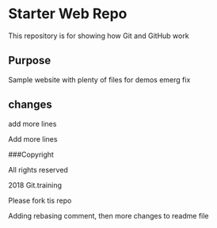 # Starter Web Repo

This repository is for showing how Git and GitHub work

## Purpose

Sample website with plenty of files for demos
emerg fix

## changes

add more lines

Add more lines

###Copyright

All rights reserved

2018 Git.training

Please fork tis repo

Adding rebasing comment, then more changes to readme file
